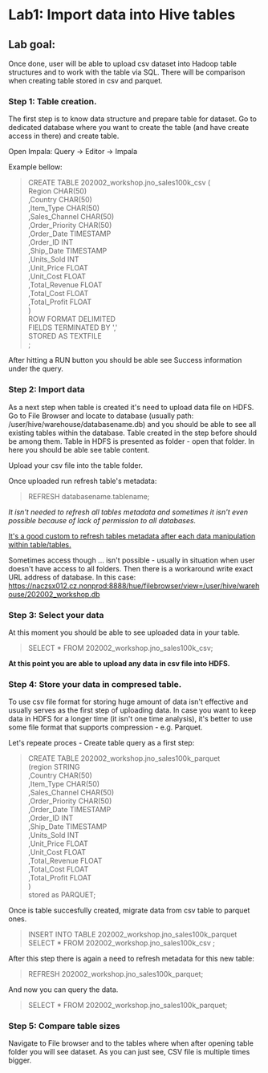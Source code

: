 # Lab1: Import data into Hive tables

## Lab goal: 
Once done, user will be able to upload csv dataset into Hadoop table structures and to work with the table via SQL. There will be comparison when creating table stored in csv and parquet. 

### Step 1: Table creation.
The first step is to know data structure and prepare table for dataset. Go to dedicated database where you want to create the table (and have create access in there) and create table. 

Open Impala: Query -> Editor -> Impala

Example bellow: 

> CREATE TABLE 202002_workshop.jno_sales100k_csv ( <br>
> Region CHAR(50)  <br>
> ,Country CHAR(50) <br>
> ,Item_Type CHAR(50) <br>
> ,Sales_Channel CHAR(50) <br>
> ,Order_Priority CHAR(50) <br>
> ,Order_Date TIMESTAMP  <br>
> ,Order_ID INT <br>
> ,Ship_Date TIMESTAMP <br>
> ,Units_Sold INT <br>
> ,Unit_Price FLOAT <br>
> ,Unit_Cost FLOAT <br>
> ,Total_Revenue FLOAT <br>
> ,Total_Cost FLOAT <br>
> ,Total_Profit FLOAT <br>
> ) <br>
> ROW FORMAT DELIMITED <br>
> FIELDS TERMINATED BY ',' <br>
> STORED AS TEXTFILE <br>
> ; <br>
> 

After hitting a RUN button you should be able see Success information under the query. 

### Step 2: Import data
As a next step when table is created it's need to upload data file on HDFS. Go to File Browser and locate to database (usually path: /user/hive/warehouse/databasename.db) and you should be able to see all existing tables within the database. Table created in the step before should be among them. Table in HDFS is presented as folder - open that folder. In here you should be able see table content. 

Upload your csv file into the table folder. 

Once uploaded run refresh table's metadata: 

> REFRESH databasename.tablename; 

<i> It isn't needed to refresh all tables metadata and sometimes it isn't even possible because of lack of permission to all databases.</i>
  
  <u> It's a good custom to refresh tables metadata after each data manipulation within table/tables. </u>
  
Sometimes access though ... isn't possible - usually in situation when user doesn't have access to all folders. Then there is a workaround write exact URL address of database. In this case: https://naczsx012.cz.nonprod:8888/hue/filebrowser/view=/user/hive/warehouse/202002_workshop.db

  
  ### Step 3: Select your data
  At this moment you should be able to see uploaded data in your table. 
  
  > SELECT * FROM 202002_workshop.jno_sales100k_csv; 
  
  <b> At this point you are able to upload any data in csv file into HDFS.  </b>
  
  ### Step 4: Store your data in compresed table. 
  To use csv file format for storing huge amount of data isn't effective and usually serves as the first step of uploading data. In case you want to keep data in HDFS for a longer time (it isn't one time analysis), it's better to use some file format that supports compression - e.g. Parquet. 
  
  Let's repeate proces - Create table query as a first step: 
  
  > CREATE TABLE 202002_workshop.jno_sales100k_parquet <br>
> (region STRING  <br>
> ,Country CHAR(50) <br>
> ,Item_Type CHAR(50) <br>
> ,Sales_Channel CHAR(50) <br>
> ,Order_Priority CHAR(50) <br>
> ,Order_Date TIMESTAMP  <br>
> ,Order_ID INT <br>
> ,Ship_Date TIMESTAMP <br>
> ,Units_Sold INT <br>
> ,Unit_Price FLOAT <br>
> ,Unit_Cost FLOAT <br>
> ,Total_Revenue FLOAT <br>
> ,Total_Cost FLOAT <br>
> ,Total_Profit FLOAT <br>
> ) <br>
> stored as PARQUET;  <br>
  
 Once is table succesfully created, migrate data from csv table to parquet ones. 
 
 > INSERT INTO TABLE 202002_workshop.jno_sales100k_parquet SELECT * FROM 202002_workshop.jno_sales100k_csv ; <br> 
 
After this step there is again a need to refresh metadata for this new table: 

> REFRESH 202002_workshop.jno_sales100k_parquet; <br>

And now you can query the data.

> SELECT * FROM 202002_workshop.jno_sales100k_parquet; <br> 

 
 ### Step 5: Compare table sizes
 
 Navigate to File browser and to the tables where when after opening table folder you will see dataset. As you can just see, CSV file is multiple times bigger.  

  
